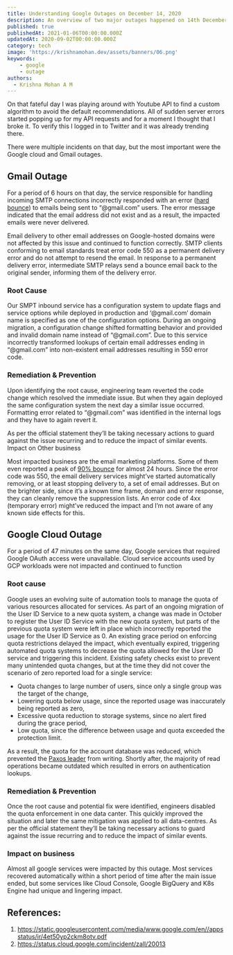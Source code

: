 ```yaml
---
title: Understanding Google Outages on December 14, 2020
description: An overview of two major outages happened on 14th December, 2020. This is not an authoritative analysis but can be considered as notes regarding the aforesaid incidents.
published: true
publishedAt: 2021-01-06T00:00:00.000Z
updatedAt: 2020-09-02T00:00:00.000Z
category: tech
image: 'https://krishnamohan.dev/assets/banners/06.png'
keywords: 
    - google
    - outage
authors:
  - Krishna Mohan A M
---
```


On that fateful day I was playing around with Youtube API to find a custom algorithm to avoid the default recommendations. All of sudden server errors started popping up for my API requests and for a moment I thought that I broke it. To verify this I logged in to Twitter and it was already trending there.

There were multiple incidents on that day, but the most important were the Google cloud and Gmail outages.

## Gmail Outage

For a period of 6 hours on that day, the service responsible for handling incoming SMTP connections incorrectly responded with an error ([hard bounce](https://docs.microsoft.com/en-us/exchange/mail-flow-best-practices/non-delivery-reports-in-exchange-online/fix-error-code-550-5-1-1-through-5-1-20-in-exchange-online)) to emails being sent to “@gmail.com” users. The error message indicated that the email address did not exist and as a result, the impacted emails were never delivered.

Email delivery to other email addresses on Google-hosted domains were not affected by this issue and continued to function correctly. SMTP clients conforming to email standards treat error code 550 as a permanent delivery error and do not attempt to resend the email. In response to a permanent delivery error, intermediate SMTP relays send a bounce email back to the original sender, informing them of the delivery error.

### Root Cause

Our SMPT inbound service has a configuration system to update flags and service options while deployed in production and ‘@gmail.com’ domain name is specified as one of the configuration options. During an ongoing migration, a configuration change shifted formatting behavior and provided and invalid domain name instead of “@gmail.com”. Due to this service incorrectly transformed lookups of certain email addresses ending in “@gmail.com” into non-existent email addresses resulting in 550 error code.

### Remediation & Prevention

Upon identifying the root cause, engineering team reverted the code change which resolved the immediate issue. But when they again deployed the same configuration system the next day a similar issue occurred. Formatting error related to “@gmail.com” was identified in the internal logs and they have to again revert it.

As per the official statement they’ll be taking necessary actions to guard against the issue recurring and to reduce the impact of similar events.
Impact on Other business

Most impacted business are the email marketing platforms. Some of them even reported a peak of [90% bounce](https://news.ycombinator.com/item?id=25437340) for almost 24 hours. Since the error code was 550, the email delivery services might’ve started automatically removing, or at least stopping delivery to, a set of email addresses. But on the brighter side, since it’s a known time frame, domain and error response, they can cleanly remove the suppression lists. An error code of 4xx (temporary error) might’ve reduced the impact and I’m not aware of any known side effects for this.

## Google Cloud Outage

For a period of 47 minutes on the same day, Google services that required Google OAuth access were unavailable. Cloud service accounts used by GCP workloads were not impacted and continued to function

### Root cause
Google uses an evolving suite of automation tools to manage the quota of various resources allocated for services. As part of an ongoing migration of the User ID Service to a new quota system, a change was made in October to register the User ID Service with the new quota system, but parts of the previous quota system were left in place which incorrectly reported the usage for the User ID Service as 0. An existing grace period on enforcing quota restrictions delayed the impact, which eventually expired, triggering automated quota systems to decrease the quota allowed for the User ID service and triggering this incident. Existing safety checks exist to prevent many unintended quota changes, but at the time they did not cover the scenario of zero reported load for a single service:

- Quota changes to large number of users, since only a single group was the target of the change,
- Lowering quota below usage, since the reported usage was inaccurately being reported as zero,
- Excessive quota reduction to storage systems, since no alert fired during the grace period,
- Low quota, since the difference between usage and quota exceeded the protection limit.

As a result, the quota for the account database was reduced, which prevented the [Paxos leader]((https://en.wikipedia.org/wiki/Paxos_(computer_science)) ) from writing. Shortly after, the majority of read operations became outdated which resulted in errors on authentication lookups.

### Remediation & Prevention

Once the root cause and potential fix were identified, engineers disabled the quota enforcement in one data canter. This quickly improved the situation and later the same mitigation was applied to all data-centres. As per the official statement they’ll be taking necessary actions to guard against the issue recurring and to reduce the impact of similar events.

### Impact on business

Almost all google services were impacted by this outage. Most services recovered automatically within a short period of time after the main issue ended, but some services like Cloud Console, Google BigQuery and  K8s Engine had unique and lingering impact.

## References:
1.	https://static.googleusercontent.com/media/www.google.com/en//appsstatus/ir/4et50yp2ckm8otv.pdf
2.	https://status.cloud.google.com/incident/zall/20013 


